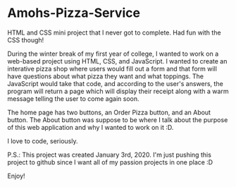 # Amohs-Pizza-Service
HTML and CSS mini project that I never got to complete. Had fun with the CSS though!

During the winter break of my first year of college, I wanted to work on a web-based project using HTML, CSS, and JavaScript. I wanted to create an interative pizza 
shop where users would fill out a form and that form will have questions about what pizza they want and what toppings. The JavaScript would take that code, and according 
to the user's answers, the program will return a page which will display their receipt along with a warm message telling the user to come again soon.

The home page has two buttons, an Order Pizza button, and an About button. The About button was suppose to be where I talk about the purpose of this web application and 
why I wanted to work on it :D.

I love to code, seriously.

P.S.: This project was created January 3rd, 2020. I'm just pushing this project to github since I want all of my passion projects in one place :D

Enjoy!
